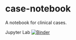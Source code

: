 # case-notebook
A notebook for clinical cases.

Jupyter Lab [![Binder](https://mybinder.org/badge.svg)](https://mybinder.org/v2/gh/santanche/case-notebook/master?urlpath=lab)
